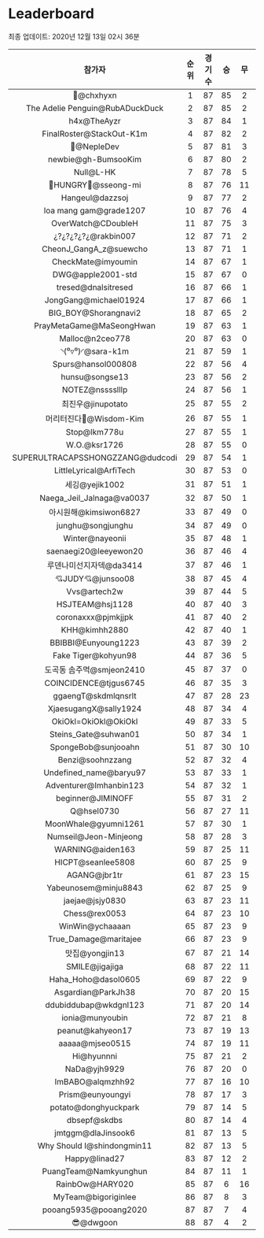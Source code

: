 # Leaderboard
최종 업데이트: 2020년 12월 13일 02시 36분




| 참가자 | 순위 | 경기수 | 승 | 무 | 패 | 승점 |
|:---:|:---:|:---:|:---:|:---:|:---:|:---:|
| 👑@chxhyxn | 1 | 87 | 85 | 2 | 0 | 257 |
| The Adelie Penguin@RubADuckDuck | 2 | 87 | 85 | 2 | 0 | 257 |
| h4x@TheAyzr | 3 | 87 | 84 | 1 | 2 | 253 |
| FinalRoster@StackOut-K1m | 4 | 87 | 82 | 2 | 3 | 248 |
| 🥈@NepleDev | 5 | 87 | 81 | 3 | 3 | 246 |
| newbie@gh-BumsooKim | 6 | 87 | 80 | 2 | 5 | 242 |
| Null@L-HK | 7 | 87 | 78 | 5 | 4 | 239 |
| 🍗HUNGRY🍗@sseong-mi | 8 | 87 | 76 | 11 | 0 | 239 |
| Hangeul@dazzsoj | 9 | 87 | 77 | 2 | 8 | 233 |
| loa mang gam@grade1207 | 10 | 87 | 76 | 4 | 7 | 232 |
| OverWatch@CDoubleH | 11 | 87 | 75 | 3 | 9 | 228 |
| ¿?¿?¿?¿?¿@rakbin007 | 12 | 87 | 71 | 2 | 14 | 215 |
| CheonJ_GangA_z@suewcho | 13 | 87 | 71 | 1 | 15 | 214 |
| CheckMate@imyoumin | 14 | 87 | 67 | 1 | 19 | 202 |
| DWG@apple2001-std | 15 | 87 | 67 | 0 | 20 | 201 |
| tresed@dnalsitresed | 16 | 87 | 66 | 1 | 20 | 199 |
| JongGang@michael01924 | 17 | 87 | 66 | 1 | 20 | 199 |
| BIG_BOY@Shorangnavi2 | 18 | 87 | 65 | 2 | 20 | 197 |
| PrayMetaGame@MaSeongHwan | 19 | 87 | 63 | 1 | 23 | 190 |
| Malloc@n2ceo778 | 20 | 87 | 63 | 0 | 24 | 189 |
| ◝(⁰▿⁰)◜@sara-k1m | 21 | 87 | 59 | 1 | 27 | 178 |
| Spurs@hansol000808 | 22 | 87 | 56 | 4 | 27 | 172 |
| hunsu@songse13 | 23 | 87 | 56 | 2 | 29 | 170 |
| NOTEZ@nsssslllp | 24 | 87 | 56 | 1 | 30 | 169 |
| 최진우@jinupotato | 25 | 87 | 55 | 2 | 30 | 167 |
| 머리터진다🤯@Wisdom-Kim | 26 | 87 | 55 | 1 | 31 | 166 |
| Stop@lkm778u | 27 | 87 | 55 | 1 | 31 | 166 |
| W.O.@ksr1726 | 28 | 87 | 55 | 0 | 32 | 165 |
| SUPERULTRACAPSSHONGZZANG@dudcodi | 29 | 87 | 54 | 1 | 32 | 163 |
| LittleLyrical@ArfiTech | 30 | 87 | 53 | 0 | 34 | 159 |
| 세깅@yejik1002 | 31 | 87 | 51 | 1 | 35 | 154 |
| Naega_Jeil_Jalnaga@va0037 | 32 | 87 | 50 | 1 | 36 | 151 |
| 아시원해@kimsiwon6827 | 33 | 87 | 49 | 0 | 38 | 147 |
| junghu@songjunghu | 34 | 87 | 49 | 0 | 38 | 147 |
| Winter@nayeonii | 35 | 87 | 48 | 1 | 38 | 145 |
| saenaegi20@leeyewon20 | 36 | 87 | 46 | 4 | 37 | 142 |
| 루덴나미선지자덱@da3414 | 37 | 87 | 46 | 1 | 40 | 139 |
| 💘JUDY💘@junsoo08 | 38 | 87 | 45 | 4 | 38 | 139 |
| Vvs@artech2w | 39 | 87 | 44 | 5 | 38 | 137 |
| HSJTEAM@hsj1128 | 40 | 87 | 40 | 3 | 44 | 123 |
| coronaxxx@pjmkjjpk | 41 | 87 | 40 | 2 | 45 | 122 |
| KHH@kimhh2880 | 42 | 87 | 40 | 1 | 46 | 121 |
| BBIBBI@Eunyoung1223 | 43 | 87 | 39 | 2 | 46 | 119 |
| Fake Tiger@kohyun98 | 44 | 87 | 36 | 5 | 46 | 113 |
| 도곡동 솜주먹@smjeon2410 | 45 | 87 | 37 | 0 | 50 | 111 |
| COINCIDENCE@tjgus6745 | 46 | 87 | 35 | 3 | 49 | 108 |
| ggaengT@skdmlqnsrlt | 47 | 87 | 28 | 23 | 36 | 107 |
| XjaesugangX@sally1924 | 48 | 87 | 34 | 4 | 49 | 106 |
| OkiOkl=OkiOkl@OkiOkl | 49 | 87 | 33 | 5 | 49 | 104 |
| Steins_Gate@suhwan01 | 50 | 87 | 34 | 1 | 52 | 103 |
| SpongeBob@sunjooahn | 51 | 87 | 30 | 10 | 47 | 100 |
| Benzi@soohnzzang | 52 | 87 | 32 | 4 | 51 | 100 |
| Undefined_name@baryu97 | 53 | 87 | 33 | 1 | 53 | 100 |
| Adventurer@Imhanbin123 | 54 | 87 | 32 | 1 | 54 | 97 |
| beginner@JIMINOFF | 55 | 87 | 31 | 2 | 54 | 95 |
| Q@hsel0730 | 56 | 87 | 27 | 11 | 49 | 92 |
| MoonWhale@gyumni1261 | 57 | 87 | 30 | 1 | 56 | 91 |
| Numseil@Jeon-Minjeong | 58 | 87 | 28 | 3 | 56 | 87 |
| WARNING@aiden163 | 59 | 87 | 25 | 11 | 51 | 86 |
| HICPT@seanlee5808 | 60 | 87 | 25 | 9 | 53 | 84 |
| AGANG@jbr1tr | 61 | 87 | 23 | 15 | 49 | 84 |
| Yabeunosem@minju8843 | 62 | 87 | 25 | 9 | 53 | 84 |
| jaejae@jsjy0830 | 63 | 87 | 23 | 11 | 53 | 80 |
| Chess@rex0053 | 64 | 87 | 23 | 10 | 54 | 79 |
| WinWin@ychaaaan | 65 | 87 | 23 | 9 | 55 | 78 |
| True_Damage@maritajee | 66 | 87 | 23 | 9 | 55 | 78 |
| 맛집@yongjin13 | 67 | 87 | 21 | 14 | 52 | 77 |
| SMILE@jigajiga | 68 | 87 | 22 | 11 | 54 | 77 |
| Haha_Hoho@dasol0605 | 69 | 87 | 22 | 9 | 56 | 75 |
| Asgardian@ParkJh38 | 70 | 87 | 20 | 15 | 52 | 75 |
| ddubiddubap@wkdgnl123 | 71 | 87 | 20 | 14 | 53 | 74 |
| ionia@munyoubin | 72 | 87 | 21 | 8 | 58 | 71 |
| peanut@kahyeon17 | 73 | 87 | 19 | 13 | 55 | 70 |
| aaaaa@mjseo0515 | 74 | 87 | 19 | 11 | 57 | 68 |
| Hi@hyunnni | 75 | 87 | 21 | 2 | 64 | 65 |
| NaDa@yjh9929 | 76 | 87 | 20 | 0 | 67 | 60 |
| ImBABO@alqmzhh92 | 77 | 87 | 16 | 10 | 61 | 58 |
| Prism@eunyoungyi | 78 | 87 | 17 | 3 | 67 | 54 |
| potato@donghyuckpark | 79 | 87 | 14 | 5 | 68 | 47 |
| dbsepf@skdbs | 80 | 87 | 14 | 4 | 69 | 46 |
| jmtggm@dlaJinsook6 | 81 | 87 | 13 | 5 | 69 | 44 |
| Why Should I@shindongmin11 | 82 | 87 | 13 | 5 | 69 | 44 |
| Happy@linad27 | 83 | 87 | 12 | 2 | 73 | 38 |
| PuangTeam@Namkyunghun | 84 | 87 | 11 | 1 | 75 | 34 |
| RainbOw@HARY020 | 85 | 87 | 6 | 16 | 65 | 34 |
| MyTeam@bigoriginlee | 86 | 87 | 8 | 3 | 76 | 27 |
| pooang5935@pooang2020 | 87 | 87 | 7 | 4 | 76 | 25 |
| 😎@dwgoon | 88 | 87 | 4 | 2 | 81 | 14 |